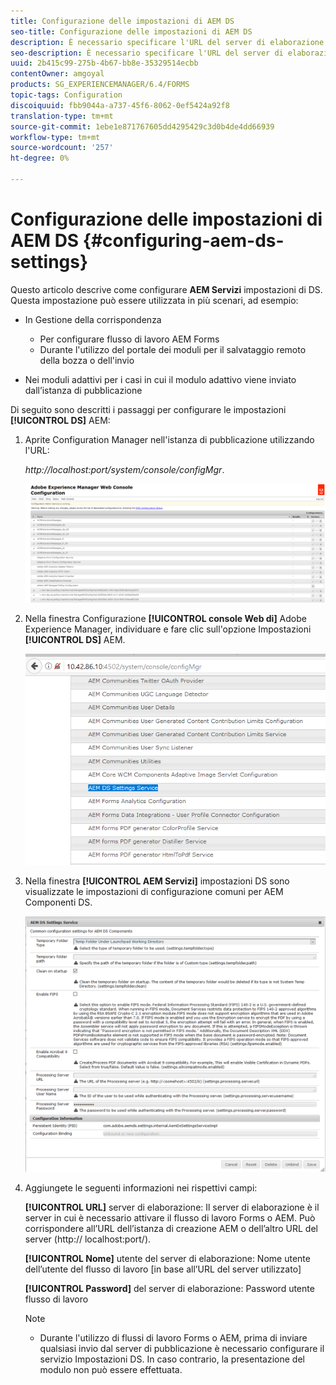```yaml
---
title: Configurazione delle impostazioni di AEM DS
seo-title: Configurazione delle impostazioni di AEM DS
description: È necessario specificare l'URL del server di elaborazione prima di inviare il modulo.
seo-description: È necessario specificare l'URL del server di elaborazione prima di inviare il modulo.
uuid: 2b415c99-275b-4b67-bb8e-35329514ecbb
contentOwner: amgoyal
products: SG_EXPERIENCEMANAGER/6.4/FORMS
topic-tags: Configuration
discoiquuid: fbb9044a-a737-45f6-8062-0ef5424a92f8
translation-type: tm+mt
source-git-commit: 1ebe1e871767605dd4295429c3d0b4de4dd66939
workflow-type: tm+mt
source-wordcount: '257'
ht-degree: 0%

---
```



# Configurazione delle impostazioni di AEM DS {#configuring-aem-ds-settings}

Questo articolo descrive come configurare **AEM Servizi** impostazioni di DS. Questa impostazione può essere utilizzata in più scenari, ad esempio:

* In Gestione della corrispondenza

   * Per configurare  flusso di lavoro AEM Forms
   * Durante l&#39;utilizzo del portale dei moduli per il salvataggio remoto della bozza o dell&#39;invio

* Nei moduli adattivi per i casi in cui il modulo adattivo viene inviato dall’istanza di pubblicazione

Di seguito sono descritti i passaggi per configurare le impostazioni **[!UICONTROL DS]** AEM:

1. Aprite Configuration Manager nell&#39;istanza di pubblicazione utilizzando l&#39;URL:

   *http://localhost:port/system/console/configMgr*.

   ![aem_web_configuration_console](assets/aem_web_configuration_console.png)

1. Nella finestra Configurazione **[!UICONTROL console Web di]** Adobe Experience Manager, individuare e fare clic sull&#39;opzione Impostazioni **[!UICONTROL DS]** AEM.

   ![ds_settings](assets/ds_settings.png)

1. Nella finestra **[!UICONTROL AEM Servizi]** impostazioni DS sono visualizzate le impostazioni di configurazione comuni per AEM Componenti DS.

   ![ds_settings_1](assets/ds_settings_1.png)

1. Aggiungete le seguenti informazioni nei rispettivi campi:

   **[!UICONTROL URL]** server di elaborazione: Il server di elaborazione è il server in cui è necessario attivare il flusso di lavoro Forms o AEM. Può corrispondere all’URL dell’istanza di creazione AEM o dell’altro URL del server (http:// localhost:port/).

   **[!UICONTROL Nome]** utente del server di elaborazione: Nome utente dell’utente del flusso di lavoro [in base all’URL del server utilizzato]

   **[!UICONTROL Password]** del server di elaborazione: Password utente flusso di lavoro

   >[!NOTE]
   >
   >* Durante l&#39;utilizzo di flussi di lavoro Forms o AEM, prima di inviare qualsiasi invio dal server di pubblicazione è necessario configurare il servizio Impostazioni DS. In caso contrario, la presentazione del modulo non può essere effettuata.

